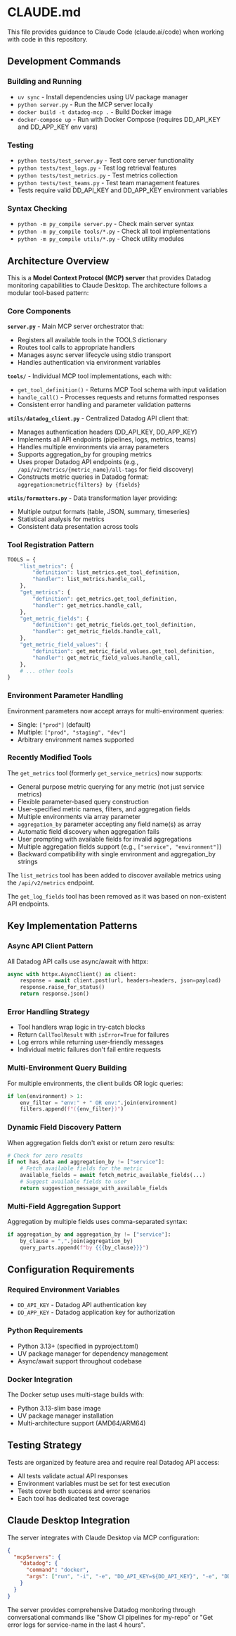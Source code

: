 # CLAUDE.md

This file provides guidance to Claude Code (claude.ai/code) when working with code in this repository.

## Development Commands

### Building and Running
- `uv sync` - Install dependencies using UV package manager
- `python server.py` - Run the MCP server locally
- `docker build -t datadog-mcp .` - Build Docker image
- `docker-compose up` - Run with Docker Compose (requires DD_API_KEY and DD_APP_KEY env vars)

### Testing
- `python tests/test_server.py` - Test core server functionality
- `python tests/test_logs.py` - Test log retrieval features
- `python tests/test_metrics.py` - Test metrics collection
- `python tests/test_teams.py` - Test team management features
- Tests require valid DD_API_KEY and DD_APP_KEY environment variables

### Syntax Checking
- `python -m py_compile server.py` - Check main server syntax
- `python -m py_compile tools/*.py` - Check all tool implementations
- `python -m py_compile utils/*.py` - Check utility modules

## Architecture Overview

This is a **Model Context Protocol (MCP) server** that provides Datadog monitoring capabilities to Claude Desktop. The architecture follows a modular tool-based pattern:

### Core Components

**`server.py`** - Main MCP server orchestrator that:
- Registers all available tools in the TOOLS dictionary
- Routes tool calls to appropriate handlers
- Manages async server lifecycle using stdio transport
- Handles authentication via environment variables

**`tools/`** - Individual MCP tool implementations, each with:
- `get_tool_definition()` - Returns MCP Tool schema with input validation
- `handle_call()` - Processes requests and returns formatted responses
- Consistent error handling and parameter validation patterns

**`utils/datadog_client.py`** - Centralized Datadog API client that:
- Manages authentication headers (DD_API_KEY, DD_APP_KEY)
- Implements all API endpoints (pipelines, logs, metrics, teams)
- Handles multiple environments via array parameters
- Supports aggregation_by for grouping metrics
- Uses proper Datadog API endpoints (e.g., `/api/v2/metrics/{metric_name}/all-tags` for field discovery)
- Constructs metric queries in Datadog format: `aggregation:metric{filters} by {fields}`

**`utils/formatters.py`** - Data transformation layer providing:
- Multiple output formats (table, JSON, summary, timeseries)
- Statistical analysis for metrics
- Consistent data presentation across tools

### Tool Registration Pattern
```python
TOOLS = {
    "list_metrics": {
        "definition": list_metrics.get_tool_definition,
        "handler": list_metrics.handle_call,
    },
    "get_metrics": {
        "definition": get_metrics.get_tool_definition,
        "handler": get_metrics.handle_call,
    },
    "get_metric_fields": {
        "definition": get_metric_fields.get_tool_definition,
        "handler": get_metric_fields.handle_call,
    },
    "get_metric_field_values": {
        "definition": get_metric_field_values.get_tool_definition,
        "handler": get_metric_field_values.handle_call,
    },
    # ... other tools
}
```

### Environment Parameter Handling
Environment parameters now accept arrays for multi-environment queries:
- Single: `["prod"]` (default)
- Multiple: `["prod", "staging", "dev"]`
- Arbitrary environment names supported

### Recently Modified Tools
The `get_metrics` tool (formerly `get_service_metrics`) now supports:
- General purpose metric querying for any metric (not just service metrics)
- Flexible parameter-based query construction
- User-specified metric names, filters, and aggregation fields
- Multiple environments via array parameter
- `aggregation_by` parameter accepting any field name(s) as array
- Automatic field discovery when aggregation fails
- User prompting with available fields for invalid aggregations
- Multiple aggregation fields support (e.g., `["service", "environment"]`)
- Backward compatibility with single environment and aggregation_by strings

The `list_metrics` tool has been added to discover available metrics using the `/api/v2/metrics` endpoint.

The `get_log_fields` tool has been removed as it was based on non-existent API endpoints.

## Key Implementation Patterns

### Async API Client Pattern
All Datadog API calls use async/await with httpx:
```python
async with httpx.AsyncClient() as client:
    response = await client.post(url, headers=headers, json=payload)
    response.raise_for_status()
    return response.json()
```

### Error Handling Strategy
- Tool handlers wrap logic in try-catch blocks
- Return `CallToolResult` with `isError=True` for failures
- Log errors while returning user-friendly messages
- Individual metric failures don't fail entire requests

### Multi-Environment Query Building
For multiple environments, the client builds OR logic queries:
```python
if len(environment) > 1:
    env_filter = "env:" + " OR env:".join(environment)
    filters.append(f"({env_filter})")
```

### Dynamic Field Discovery Pattern
When aggregation fields don't exist or return zero results:
```python
# Check for zero results
if not has_data and aggregation_by != ["service"]:
    # Fetch available fields for the metric
    available_fields = await fetch_metric_available_fields(...)
    # Suggest available fields to user
    return suggestion_message_with_available_fields
```

### Multi-Field Aggregation Support
Aggregation by multiple fields uses comma-separated syntax:
```python
if aggregation_by and aggregation_by != ["service"]:
    by_clause = ",".join(aggregation_by)
    query_parts.append(f"by {{{by_clause}}}")
```

## Configuration Requirements

### Required Environment Variables
- `DD_API_KEY` - Datadog API authentication key
- `DD_APP_KEY` - Datadog application key for authorization

### Python Requirements
- Python 3.13+ (specified in pyproject.toml)
- UV package manager for dependency management
- Async/await support throughout codebase

### Docker Integration
The Docker setup uses multi-stage builds with:
- Python 3.13-slim base image
- UV package manager installation
- Multi-architecture support (AMD64/ARM64)

## Testing Strategy

Tests are organized by feature area and require real Datadog API access:
- All tests validate actual API responses
- Environment variables must be set for test execution
- Tests cover both success and error scenarios
- Each tool has dedicated test coverage

## Claude Desktop Integration

The server integrates with Claude Desktop via MCP configuration:
```json
{
  "mcpServers": {
    "datadog": {
      "command": "docker",
      "args": ["run", "-i", "-e", "DD_API_KEY=${DD_API_KEY}", "-e", "DD_APP_KEY=${DD_APP_KEY}", "magistersart/datadog-mcp:latest"]
    }
  }
}
```

The server provides comprehensive Datadog monitoring through conversational commands like "Show CI pipelines for my-repo" or "Get error logs for service-name in the last 4 hours".